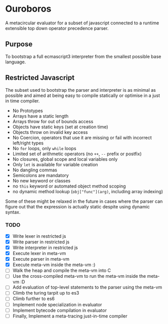 # Ouroboros

A metacircular evaluator for a subset of javascript connected to a runtime extensible top down operator precedence parser.

## Purpose
To bootstrap a full ecmascript3 interpreter from the smallest possible base language.

## Restricted Javascript

The subset used to bootstrap the parser and interpreter is as minimal as possible and aimed at being easy to compile statically or optimise in a just in time compiler.

* No Prototypes
* Arrays have a static length
* Arrays throw for out of bounds access
* Objects have static keys (set at creation time)
* Objects throw on invalid key access
* No Coercion, operators that use it are missing or fail with incorrect left/right types
* No `for` loops, only `while` loops
* Limited set of arithmetic operators (no `++`, `--` prefix or postfix)
* No closures, global scope and local variables only
* Only `let` is available for variable creation
* No dangling commas
* Semicolons are mandatory
* No new keyword or classes
* no `this` keyword or automated object method scoping
* no dynamic method lookup (`obj["func"](arg)`, including array indexing)

Some of these might be relaxed in the future in cases where the parser can figure out that the expression is actually static despite using dynamic syntax.

### TODO
- [x] Write lexer in restricted js
- [x] Write parser in restricted js
- [x] Write interpreter in restricted js
- [x] Execute lexer in meta-vm
- [x] Execute parser in meta-vm
- [x] Execute meta-vm inside the meta-vm :)
- [ ] Walk the heap and compile the meta-vm into C
- [ ] Use the cross-compiled meta-vm to run the meta-vm inside the meta-vm :D
- [ ] Add evaluation of top-level statements to the parser using the meta-vm
- [ ] Climb the turing tarpit up to es3
- [ ] Climb further to es6
- [ ] Implement node specialization in evaluator
- [ ] Implement bytecode compilation in evaluator
- [ ] Finally, Implement a meta-tracing just-in-time compiler